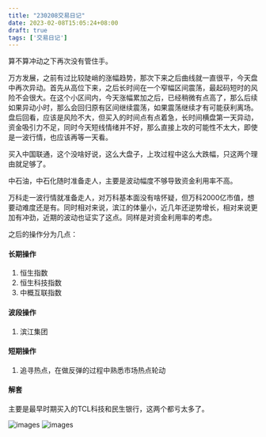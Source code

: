 ```yaml
---
title: "230208交易日记"
date: 2023-02-08T15:05:24+08:00
draft: true
tags: ['交易日记']
---
```


算不算冲动之下再次没有管住手。

万方发展，之前有过比较陡峭的涨幅趋势，那次下来之后曲线就一直很平，今天盘中再次异动。首先从高位下来，之后长时间在一个窄幅区间震荡，最起码短时的风险不会很大。在这个小区间内，今天涨幅累加之后，已经稍微有点高了，那么后续如果异动小时，那么会回归原有区间继续震荡，如果震荡继续才有可能获利离场。盘后回看，应该是风险不大，但买入的时间点有点着急，长时间横盘第一天异动，资金吸引力不足，同时今天短线情绪并不好，那么直接上攻的可能性不太大，即使是一波行情，也应该再等一天看。

买入中国联通，这个没啥好说，这么大盘子，上攻过程中这么大跌幅，只这两个理由就足够了。

中石油，中石化随时准备走人，主要是波动幅度不够导致资金利用率不高。

万科走一波行情就准备走人，对万科基本面没有啥怀疑，但万科2000亿市值，想要动难度还是有。同时相对来说，滨江的体量小，近几年还逆势增长，相对来说更加有冲劲，近期的波动也证实了这点。同样是对资金利用率的考虑。

之后的操作分为几点：
#### 长期操作
1. 恒生指数
2. 恒生科技指数
3. 中概互联指数

#### 波段操作
1. 滨江集团

#### 短期操作
1. 追寻热点，在做反弹的过程中熟悉市场热点轮动

#### 解套
主要是最早时期买入的TCL科技和民生银行，这两个都亏太多了。

![images](/images/230208/IMG_1384.jpg)
![images](/images/230208/IMG_1385.jpg)